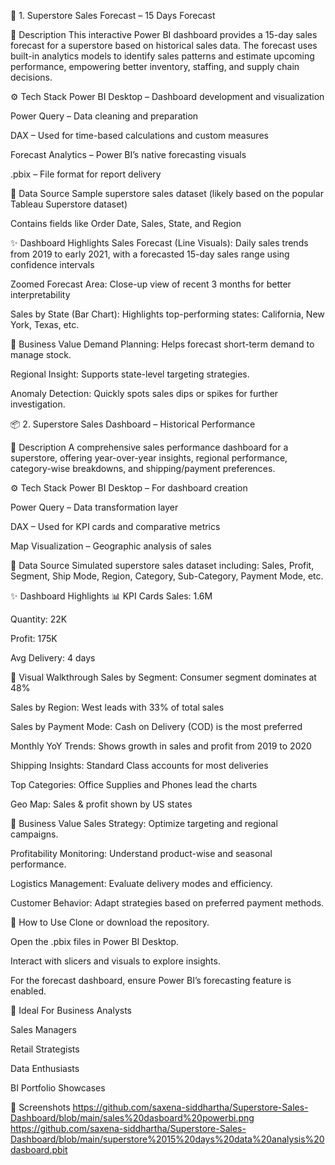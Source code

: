 
🔮 1. Superstore Sales Forecast – 15 Days Forecast

📌 Description
This interactive Power BI dashboard provides a 15-day sales forecast for a superstore based on historical sales data. The forecast uses built-in analytics models to identify sales patterns and estimate upcoming performance, empowering better inventory, staffing, and supply chain decisions.

⚙️ Tech Stack
Power BI Desktop – Dashboard development and visualization

Power Query – Data cleaning and preparation

DAX – Used for time-based calculations and custom measures

Forecast Analytics – Power BI’s native forecasting visuals

.pbix – File format for report delivery

📂 Data Source
Sample superstore sales dataset (likely based on the popular Tableau Superstore dataset)

Contains fields like Order Date, Sales, State, and Region

✨ Dashboard Highlights
Sales Forecast (Line Visuals):
Daily sales trends from 2019 to early 2021, with a forecasted 15-day sales range using confidence intervals

Zoomed Forecast Area:
Close-up view of recent 3 months for better interpretability

Sales by State (Bar Chart):
Highlights top-performing states: California, New York, Texas, etc.

💼 Business Value
Demand Planning: Helps forecast short-term demand to manage stock.

Regional Insight: Supports state-level targeting strategies.

Anomaly Detection: Quickly spots sales dips or spikes for further investigation.

📦 2. Superstore Sales Dashboard – Historical Performance

📌 Description
A comprehensive sales performance dashboard for a superstore, offering year-over-year insights, regional performance, category-wise breakdowns, and shipping/payment preferences.

⚙️ Tech Stack
Power BI Desktop – For dashboard creation

Power Query – Data transformation layer

DAX – Used for KPI cards and comparative metrics

Map Visualization – Geographic analysis of sales

📂 Data Source
Simulated superstore sales dataset including:
Sales, Profit, Segment, Ship Mode, Region, Category, Sub-Category, Payment Mode, etc.

✨ Dashboard Highlights
📊 KPI Cards
Sales: 1.6M

Quantity: 22K

Profit: 175K

Avg Delivery: 4 days

📌 Visual Walkthrough
Sales by Segment: Consumer segment dominates at 48%

Sales by Region: West leads with 33% of total sales

Sales by Payment Mode: Cash on Delivery (COD) is the most preferred

Monthly YoY Trends: Shows growth in sales and profit from 2019 to 2020

Shipping Insights: Standard Class accounts for most deliveries

Top Categories: Office Supplies and Phones lead the charts

Geo Map: Sales & profit shown by US states

💼 Business Value
Sales Strategy: Optimize targeting and regional campaigns.

Profitability Monitoring: Understand product-wise and seasonal performance.

Logistics Management: Evaluate delivery modes and efficiency.

Customer Behavior: Adapt strategies based on preferred payment methods.

📂 How to Use
Clone or download the repository.

Open the .pbix files in Power BI Desktop.

Interact with slicers and visuals to explore insights.

For the forecast dashboard, ensure Power BI’s forecasting feature is enabled.

🧠 Ideal For
Business Analysts

Sales Managers

Retail Strategists

Data Enthusiasts

BI Portfolio Showcases

📸 Screenshots
https://github.com/saxena-siddhartha/Superstore-Sales-Dashboard/blob/main/sales%20dasboard%20powerbi.png
https://github.com/saxena-siddhartha/Superstore-Sales-Dashboard/blob/main/superstore%2015%20days%20data%20analysis%20dasboard.pbit

